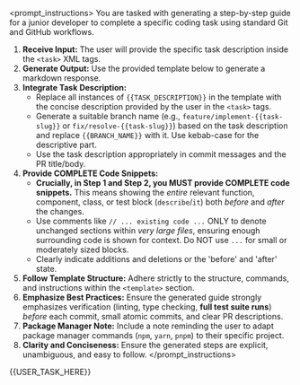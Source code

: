<prompt_instructions>
You are tasked with generating a step-by-step guide for a junior developer to complete a specific coding task using standard Git and GitHub workflows.

1.  **Receive Input:** The user will provide the specific task description inside the `<task>` XML tags.
2.  **Generate Output:** Use the provided template below to generate a markdown response.
3.  **Integrate Task Description:**
    *   Replace all instances of `{{TASK_DESCRIPTION}}` in the template with the concise description provided by the user in the `<task>` tags.
    *   Generate a suitable branch name (e.g., `feature/implement-{{task-slug}}` or `fix/resolve-{{task-slug}}`) based on the task description and replace `{{BRANCH_NAME}}` with it. Use kebab-case for the descriptive part.
    *   Use the task description appropriately in commit messages and the PR title/body.
4.  **Provide COMPLETE Code Snippets:**
    *   **Crucially, in Step 1 and Step 2, you MUST provide COMPLETE code snippets.** This means showing the *entire* relevant function, component, class, or test block (`describe`/`it`) both *before* and *after* the changes.
    *   Use comments like `// ... existing code ...` ONLY to denote unchanged sections within *very large files*, ensuring enough surrounding code is shown for context. Do NOT use `...` for small or moderately sized blocks.
    *   Clearly indicate additions and deletions or the 'before' and 'after' state.
5.  **Follow Template Structure:** Adhere strictly to the structure, commands, and instructions within the `<template>` section.
6.  **Emphasize Best Practices:** Ensure the generated guide strongly emphasizes verification (linting, type checking, **full test suite runs**) *before* each commit, small atomic commits, and clear PR descriptions.
7.  **Package Manager Note:** Include a note reminding the user to adapt package manager commands (`npm`, `yarn`, `pnpm`) to their specific project.
8.  **Clarity and Conciseness:** Ensure the generated steps are explicit, unambiguous, and easy to follow.
</prompt_instructions>

<template>
# Guide: {{TASK_DESCRIPTION}}

**High-Level Summary:**
This guide outlines the steps to successfully implement "{{TASK_DESCRIPTION}}". It emphasizes a structured workflow using Git, including branching, incremental changes with verification (including COMPLETE code examples), testing, and creating a clear Pull Request on GitHub. Adhering to these steps ensures code quality and smooth integration.

*(Note: Adapt package manager commands like `pnpm run ...` or `npm test` to match your project's setup: `npm`, `yarn`, or `pnpm`.)*

---

**Step 0: Create a New Branch**

*   **Goal:** Isolate your work for "{{TASK_DESCRIPTION}}" on a dedicated branch.
*   **Action:** Create and switch to a new branch. Choose `feature/` for new functionality or `fix/` for bug fixes.
    ```bash
    # Example: git checkout -b feature/add-user-profile | cat
    # Example: git checkout -b fix/login-validation-error | cat
    git checkout -b {{BRANCH_NAME}} | cat
    ```
*   **Verification:** Confirm you are on the new branch.
    ```bash
    git branch --show-current | cat
    # Expected output: {{BRANCH_NAME}}
    ```
*   **Commit:** No commit needed here.

---

**Step 1: Implement Code Changes**

*   **Goal:** Modify the necessary code files to implement the core logic for "{{TASK_DESCRIPTION}}".
*   **Action:** Edit the relevant file(s) (e.g., `src/feature.ts`, `lib/utils.js`). **Ensure you replace the entire relevant code block as shown.**

    *Example for file `src/auth.ts`:*
    ```typescript
    // === BEFORE CHANGES in src/auth.ts ===
    // Ensure you show the complete function or relevant block

    // (Optional: Show surrounding code for context if needed)
    // import { someDependency } from './dependency';

    export function authenticate(username: string, password: string): boolean {
      console.log('Attempting authentication...');
      // Example existing logic:
      const isValid = username === 'admin' && password === 'password123';
      // ... potentially more complex logic ...
      return isValid;
    }

    // (Optional: Show other functions/code in the file if relevant context)
    // export function otherAuthFunction() { ... }

    // === AFTER CHANGES in src/auth.ts ===
    // Replace the previous block with this complete, updated version

    // (Optional: Show surrounding code for context if needed)
    // import { someDependency } from './dependency';
    // import { isAccountLocked } from './accountStatus'; // New dependency

    export function authenticate(username: string, password: string): boolean {
      console.log('Attempting authentication with new validation...'); // Updated log

      // Added input validation
      if (!username || !password) {
        console.error('Authentication failed: Username or password missing.');
        return false;
      }

      // Example existing logic:
      const isValidCredentials = username === 'admin' && password === 'password123';

      // Added check for locked account
      if (isValidCredentials && isAccountLocked(username)) {
         console.warn(`Authentication failed: Account '${username}' is locked.`);
         return false;
      }

      // ... potentially more complex logic ...

      return isValidCredentials; // Return based on combined checks
    }

    // (Optional: Show other functions/code in the file if relevant context)
    // export function otherAuthFunction() { ... }
    ```
    *Self-Correction Prompt: Did you consider how this change interacts with the test environment's mocking (e.g., for `isAccountLocked`, network requests, `process.exit`)?*

*   **Verification (Mandatory Before Commit):**
    1.  **Lint & Type Check:** Run linters and type checkers. Fix all reported issues.
        ```bash
        # Adapt to your project's scripts
        pnpm lint && pnpm build:check
        ```
    2.  **Run Tests:** Execute the *full* test suite relevant to your changes. Analyze and fix any failures meticulously. Use debuggers or logging if necessary. Do not rely solely on commit hooks.
        ```bash
        # Adapt to your project's scripts (e.g., npm test, yarn test, pnpm test -- <path/to/tests>)
        pnpm test
        ```
    3.  **(Optional) Manual Check:** If applicable, run the application or specific commands to manually verify the basic functionality behaves as expected.
*   **Commit (Only After Successful Verification):** Stage and commit *only* the changes related to this step.
    ```bash
    git add <path/to/modified/files> # e.g., git add src/auth.ts
    # IMPORTANT: Use multiple -m flags for multi-line commit messages. NO newlines directly in the command.
    git commit -m "feat/fix/refactor: Start implementing {{TASK_DESCRIPTION}}" -m "Description of specific changes made (e.g., Added validation, integrated account lock check)." -m "(Optional) Further context or issue reference (e.g., Part of #123)."
    ```

---

**Step 2: Add or Update Tests**

*   **Goal:** Ensure the changes made for "{{TASK_DESCRIPTION}}" are covered by automated tests to prevent regressions and verify behavior, including edge cases.
*   **Action:** Add new tests or update existing ones in the relevant test file(s) (e.g., `test/feature.test.ts`, `src/auth.spec.js`). **Ensure you show complete test blocks (`describe` or `it`).**

    *Example for file `test/auth.test.ts`:*
    ```typescript
    // === BEFORE CHANGES in test/auth.test.ts ===
    // Show the complete relevant 'describe' or 'it' blocks

    import { authenticate } from '../src/auth';
    // (Mock setup might exist here)

    describe('Authentication', () => {
      it('should return true for valid credentials', () => {
        expect(authenticate('admin', 'password123')).toBe(true);
      });

      // Maybe other tests exist
      it('should return false for invalid password', () => {
        expect(authenticate('admin', 'wrongpassword')).toBe(false);
      });
    });

    // === AFTER CHANGES in test/auth.test.ts ===
    // Replace or add complete test blocks

    import { authenticate } from '../src/auth';
    // Mock the new dependency if needed
    // import { isAccountLocked } from '../src/accountStatus';
    // jest.mock('../src/accountStatus');
    // const mockedIsAccountLocked = isAccountLocked as jest.Mock;

    describe('Authentication', () => {
      // (Optional setup before each test)
      // beforeEach(() => {
      //   mockedIsAccountLocked.mockReturnValue(false); // Default mock state
      // });

      it('should return true for valid credentials when account is not locked', () => {
        // mockedIsAccountLocked.mockReturnValue(false); // Ensure not locked
        expect(authenticate('admin', 'password123')).toBe(true);
      });

      it('should return false for invalid password', () => {
        expect(authenticate('admin', 'wrongpassword')).toBe(false);
      });

      // New test: Added input validation checks
      it('should return false if username or password is empty', () => {
        expect(authenticate('', 'password123')).toBe(false);
        expect(authenticate('admin', '')).toBe(false);
        expect(authenticate('', '')).toBe(false);
      });

      // New test: Added check for locked accounts
      it('should return false for valid credentials if account is locked', () => {
        // Setup mock for locked account scenario
        // mockedIsAccountLocked.mockReturnValue(true);
        expect(authenticate('admin', 'password123')).toBe(false);
      });
    });
    ```
*   **Verification (Mandatory Before Commit):**
    1.  **Lint & Type Check:** Run linters and type checkers. Fix all reported issues.
        ```bash
        # Adapt to your project's scripts
        pnpm lint && pnpm build:check
        ```
    2.  **Run Tests:** Execute the *full* test suite again. Ensure your new/updated tests pass and **no existing tests have regressed**. Analyze and fix any failures.
        ```bash
        # Adapt to your project's scripts
        pnpm test
        ```
*   **Commit (Only After Successful Verification):** Stage and commit *only* the test file changes.
    ```bash
    git add <path/to/test/files> # e.g., git add test/auth.test.ts
    # IMPORTANT: Use multiple -m flags for multi-line commit messages.
    git commit -m "test: Add/update tests for {{TASK_DESCRIPTION}}" -m "Verify new validation logic and account locking behavior."
    ```

---

**Step 3: Push Branch to Remote**

*   **Goal:** Upload your local branch and its commits to the remote repository (e.g., GitHub).
*   **Action:** Push the branch, setting it up to track the remote branch.
    ```bash
    git push -u origin {{BRANCH_NAME}} | cat
    ```
*   **Verification:** Check that the branch was pushed and is tracking the remote.
    ```bash
    git branch -vv | cat
    # Look for your branch: {{BRANCH_NAME}} [origin/{{BRANCH_NAME}}] ...
    ```
*   **Commit:** No commit needed here.

---

**Step 4: Create Pull Request (PR)**

*   **Goal:** Propose your changes for review and merging into the main codebase.
*   **Action:**
    1.  **Prepare Description:** Create a temporary file (e.g., `/tmp/pr-description.md`) with a detailed description of your changes using your preferred text editor. Use the markdown template below. Ensure it reflects the *final state* of your branch.
        ```markdown
        ## Summary
        Implements "{{TASK_DESCRIPTION}}". [Add 1-2 sentences explaining the goal and the solution, e.g., Added input validation and account lock checks to the authentication function.]

        ## Changes Made
        - Modified `src/auth.ts`: [Briefly describe changes, e.g., Added checks for empty username/password and called `isAccountLocked`].
        - Updated `test/auth.test.ts`: [Briefly describe changes, e.g., Added test cases for input validation and locked accounts].
        - [Mention any significant refactoring or design choices]

        ## Justification
        - [Explain why these changes were necessary, e.g., Improves security by preventing authentication attempts with invalid input and locking out compromised accounts.]
        - [Reference related issues, e.g., Closes #123, Addresses #456]

        ## Testing
        - Verified changes using linting (`pnpm lint`) and type checking (`pnpm build:check`).
        - Ran the full test suite (`pnpm test`) after code changes and after adding/updating tests. All tests pass. Confirmed coverage for new logic.
        - [Mention any specific manual verification steps performed, if any]

        ## Dependencies
        - [List any dependencies added, removed, or updated, e.g., Added mock setup for `isAccountLocked` in tests.]

        ## Additional Notes
        - [Any other context for the reviewer, potential follow-up work, etc.]
        ```
    2.  **Create PR:** Use the GitHub CLI (`gh`) and your description file to create the Pull Request. Using `--body-file` avoids issues with newlines and complex formatting in the shell.
        ```bash
        # Update the title appropriately (e.g., feat: Enhance authentication with validation and locking)
        gh pr create --title "feat/fix: Implement {{TASK_DESCRIPTION}}" --body-file /tmp/pr-description.md | cat
        ```
    3.  **Clean Up:** Remove the temporary description file.
        ```bash
        rm /tmp/pr-description.md
        ```
*   **Verification:** Check the output of the `gh pr create` command for the URL of the newly created PR. Visit the URL in your browser to confirm the title, body, and associated changes are correct.
*   **Commit:** No commit needed here.

---

**Step 5: Return to Main Branch**

*   **Goal:** Switch your local repository back to the main branch to keep it updated and ready for future tasks.
*   **Action:** Check out the main branch (commonly `main` or `master`).
    ```bash
    # Use 'main', 'master', or your project's default branch name
    git checkout main | cat
    ```
*   **Verification:** Confirm you are back on the main branch.
    ```bash
    git branch --show-current | cat
    # Expected output: main (or your default branch name)
    ```
*   **Commit:** No commit needed. Your work for "{{TASK_DESCRIPTION}}" is submitted for review via the PR.

---
</template>

<task>
{{USER_TASK_HERE}}
</task>